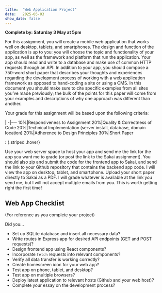 ```yaml
---
title:  "Web Application Project"
date:   2025-05-03
show_date: false
---
```

**Complete by: Saturday 3 May at 5pm**

For this assignment, you will create a mobile web application that works well on desktop, tablets, and smartphones. The design and function of the application is up to you: you will choose the topic and functionality of your app, as well as the framework and platform that run the application. Your app should read and write to a database and make use of common HTTP requests through an API. In addition to your app, you should compose a 750-word short paper that describes your thoughts and experiences regarding the development process of working with a web application framework as opposed to hand-coding a site or using a CMS. In this document you should make sure to cite specific examples from all sites you’ve made previously; the bulk of the points for this paper will come from your examples and descriptions of why one approach was different than another.

Your grade for this assignment will be based upon the following criteria:

|
-|---
10%|Responsiveness to Assignment
20%|Quality & Correctness of Code
20%|Technical Implementation (server install, database, domain location)
20%|Adherence to Design Principles
30%|Short Paper

: {.striped .hover}

Use your web server space to host your app and send me the link for the app you want me to grade (or post the link to the Sakai assignment). You should also zip and submit the code for the frontend app to Sakai, and send the link to your Github repository that contains the backend app code. I will view the app on desktop, tablet, and smartphone. Upload your short paper directly to Sakai as a PDF. I will grade whatever is available at the link you send me, but I will not accept multiple emails from you. This is worth getting right the first time!

## Web App Checklist

(For reference as you complete your project)

Did you...

- Set up SQLite database and insert all necessary data?
- Write routes in Express app for desired API endpoints (GET and POST requests)?
- Design frontend app using React components?
- Incorporate `fetch` requests into relevant components?
- Verify all data transfer is working correctly?
- Create homescreen icon for your web app?
- Test app on phone, tablet, and desktop?
- Test app on multiple browsers?
- Deploy latest application to relevant hosts (Github and your web host)?
- Complete your essay on the development process?
